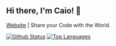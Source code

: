 ## Hi there, I'm Caio! 👋

[Website](http://caiodsa-lab.github.io) | Share your Code with the World.

[![Github Status](https://github-readme-stats.vercel.app/api?username=caiodsa-lab&show_icons=true&include_all_commits=true&count_privates=true&line_height=24)](https://github.com/caiodsa-lab)
[![Top Languages](https://github-readme-stats.vercel.app/api/top-langs/?username=caiodsa-lab&langs_count=10&layout=compact)](https://github.com/caiodsa-lab)
